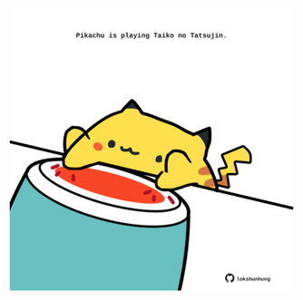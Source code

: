 <!-- built at 09/11/2024, 19:00:40 UTC -->
<p align="center">
  <img width="500" height="500" src="./ReadmeImage.svg">
</p>
